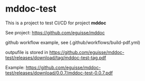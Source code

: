 # mddoc-test

This is a project to test CI/CD for project **mddoc**

See project: https://github.com/eguisse/mddoc

github workflow example, see (.github/workflows/build-pdf.yml)

outpufile is stored in https://github.com/eguisse/mddoc-test/releases/download/tag/mddoc-test-tag.pdf


Example: https://github.com/eguisse/mddoc-test/releases/download/0.0.7/mddoc-test-0.0.7.pdf 

